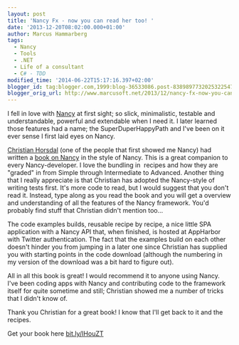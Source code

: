 ```yaml
---
layout: post
title: 'Nancy Fx - now you can read her too! '
date: '2013-12-20T08:02:00.000+01:00'
author: Marcus Hammarberg
tags:
  - Nancy
  - Tools
  - .NET
  - Life of a consultant
  - C# - TDD
modified_time: '2014-06-22T15:17:16.397+02:00'
blogger_id: tag:blogger.com,1999:blog-36533086.post-8389897732025322547
blogger_orig_url: http://www.marcusoft.net/2013/12/nancy-fx-now-you-can-read-her-too.html
---
```



<div dir="ltr" style="text-align: left;" trbidi="on">

I fell in love with
<a href="http://www.nancyfx.org/" target="_blank">Nancy</a> at first
sight; so slick, minimalistic, testable and understandable, powerful and
extendable when I need it. I later learned those features had a name;
the SuperDuperHappyPath and I've been on it ever sense I first laid eyes
on Nancy.

<a href="http://www.horsdal-consult.dk/" target="_blank">Christian
Horsdal</a> (one of the people that first showed me Nancy) had written a
<a href="http://bit.ly/IHouZT" target="_blank">book on Nancy</a> in the
style of Nancy. This is a great companion to every Nancy-developer. I
love the bundling in  recipes and how they are "graded" in from Simple
through Intermediate to Advanced.
Another thing that I really appreciate is that
Christian has adopted the Nancy-style of writing tests first. It's more
code to read, but I would suggest that you don't read it. Instead, type
along as you read the book and you will get a overview and understanding
of all the features of the Nancy framework. You'd probably find stuff
that Christian didn't mention too...

The code examples builds, reusable recipe by recipe, a nice little SPA
application with a Nancy API that, when finished, is hosted at AppHarbor
with Twitter authentication. The fact that the examples build on each
other doesn't hinder you from jumping in a later one since Christian has
supplied you with starting points in the code download (although the
numbering in my version of the download was a bit hard to figure out).

All in all this book is great! I would recommend it to anyone using
Nancy. I've been coding apps with Nancy and contributing code to the
framework itself for quite sometime and still; Christian showed me a
number of tricks that I didn't know of.

Thank you Christian for a great book! I know that I'll get back to it
and the recipes.

Get your book
here [bit.ly/IHouZT](http://www.packtpub.com/nancy-web-development/book)


</div>
